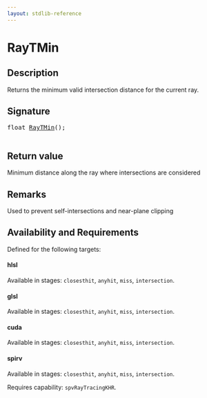 ```yaml
---
layout: stdlib-reference
---
```


# RayTMin

## Description

Returns the minimum valid intersection distance for the current ray.



## Signature 

<pre>
<span class="code_keyword">float</span> <a href="/stdlib-reference/global-decls/raytmin-034">RayTMin</a>();

</pre>

## Return value
Minimum distance along the ray where intersections are considered

## Remarks
Used to prevent self-intersections and near-plane clipping


## Availability and Requirements

Defined for the following targets:

#### hlsl
Available in stages: `closesthit`, `anyhit`, `miss`, `intersection`.

#### glsl
Available in stages: `closesthit`, `anyhit`, `miss`, `intersection`.

#### cuda
Available in stages: `closesthit`, `anyhit`, `miss`, `intersection`.

#### spirv
Available in stages: `closesthit`, `anyhit`, `miss`, `intersection`.

Requires capability: `spvRayTracingKHR`.


